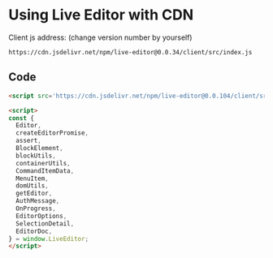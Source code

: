 # Using Live Editor with CDN

Client js address: (change version number by yourself)

```
https://cdn.jsdelivr.net/npm/live-editor@0.0.34/client/src/index.js
```

## Code

```html
<script src='https://cdn.jsdelivr.net/npm/live-editor@0.0.104/client/src/index.js' charset="utf-8"></script>

<script>
const {
  Editor,
  createEditorPromise,
  assert,
  BlockElement,
  blockUtils,
  containerUtils,
  CommandItemData,
  MenuItem,
  domUtils,
  getEditor,
  AuthMessage,
  OnProgress,
  EditorOptions,
  SelectionDetail,
  EditorDoc,
} = window.LiveEditor;
</script>
```

